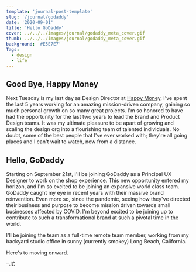 ```yaml
---
template: 'journal-post-template'
slug: '/journal/godaddy'
date: '2020-09-01'
title: 'Hello GoDaddy'
cover: ../../../images/journal/godaddy_meta_cover.gif
thumb: ../../../images/journal/godaddy_meta_cover.gif
background: '#E5E7E7'
Tags:
  - design
  - life
---
```


## Good Bye, Happy Money

Next Tuesday is my last day as Design Director at [Happy Money](https://happymoney.com). I've spent the last 5 years working for an amazing mission-driven company, gaining so much personal growth on so many great projects. I'm so honored to have had the opportunity for the last two years to lead the Brand and Product Design teams. It was my ultimate pleasure to be apart of growing and scaling the design org into a flourishing team of talented individuals. No doubt, some of the best people that I've ever worked with; they're all going places and I can't wait to watch, now from a distance.

## Hello, GoDaddy

Starting on September 21st, I'll be joining GoDaddy as a Principal UX Designer to work on the shop experience. This new opportunity entered my horizon, and I'm so excited to be joining an expansive world class team. GoDaddy caught my eye in recent years with their massive brand reinvention. Even more so, since the pandemic, seeing how they've directed their business and purpose to become mission driven towards small businesses affected by COVID. I'm beyond excited to be joining up to contribute to such a transformational brand at such a pivotal time in the world.

I'll be joining the team as a full-time remote team member, working from my backyard studio office in sunny (currently smokey) Long Beach, California.

Here's to moving onward.

–JC
